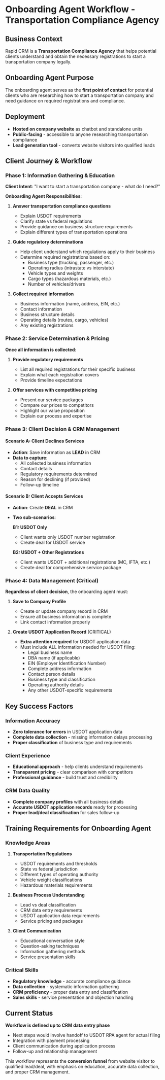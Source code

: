 # Onboarding Agent Workflow - Transportation Compliance Agency

## Business Context
Rapid CRM is a **Transportation Compliance Agency** that helps potential clients understand and obtain the necessary registrations to start a transportation company legally.

## Onboarding Agent Purpose
The onboarding agent serves as the **first point of contact** for potential clients who are researching how to start a transportation company and need guidance on required registrations and compliance.

## Deployment
- **Hosted on company website** as chatbot and standalone units
- **Public-facing** - accessible to anyone researching transportation compliance
- **Lead generation tool** - converts website visitors into qualified leads

## Client Journey & Workflow

### Phase 1: Information Gathering & Education
**Client Intent**: "I want to start a transportation company - what do I need?"

**Onboarding Agent Responsibilities**:
1. **Answer transportation compliance questions**
   - Explain USDOT requirements
   - Clarify state vs federal regulations
   - Provide guidance on business structure requirements
   - Explain different types of transportation operations

2. **Guide regulatory determinations**
   - Help client understand which regulations apply to their business
   - Determine required registrations based on:
     - Business type (trucking, passenger, etc.)
     - Operating radius (intrastate vs interstate)
     - Vehicle types and weights
     - Cargo types (hazardous materials, etc.)
     - Number of vehicles/drivers

3. **Collect required information**
   - Business information (name, address, EIN, etc.)
   - Contact information
   - Business structure details
   - Operating details (routes, cargo, vehicles)
   - Any existing registrations

### Phase 2: Service Determination & Pricing
**Once all information is collected**:

1. **Provide regulatory requirements**
   - List all required registrations for their specific business
   - Explain what each registration covers
   - Provide timeline expectations

2. **Offer services with competitive pricing**
   - Present our service packages
   - Compare our prices to competitors
   - Highlight our value proposition
   - Explain our process and expertise

### Phase 3: Client Decision & CRM Management

#### Scenario A: Client Declines Services
- **Action**: Save information as **LEAD** in CRM
- **Data to capture**:
  - All collected business information
  - Contact details
  - Regulatory requirements determined
  - Reason for declining (if provided)
  - Follow-up timeline

#### Scenario B: Client Accepts Services
- **Action**: Create **DEAL** in CRM
- **Two sub-scenarios**:
  
  **B1: USDOT Only**
  - Client wants only USDOT number registration
  - Create deal for USDOT service
  
  **B2: USDOT + Other Registrations**
  - Client wants USDOT + additional registrations (MC, IFTA, etc.)
  - Create deal for comprehensive service package

### Phase 4: Data Management (Critical)
**Regardless of client decision**, the onboarding agent must:

1. **Save to Company Profile**
   - Create or update company record in CRM
   - Ensure all business information is complete
   - Link contact information properly

2. **Create USDOT Application Record** (CRITICAL)
   - **Extra attention required** for USDOT application data
   - Must include ALL information needed for USDOT filing:
     - Legal business name
     - DBA name (if applicable)
     - EIN (Employer Identification Number)
     - Complete address information
     - Contact person details
     - Business type and classification
     - Operating authority details
     - Any other USDOT-specific requirements

## Key Success Factors

### Information Accuracy
- **Zero tolerance for errors** in USDOT application data
- **Complete data collection** - missing information delays processing
- **Proper classification** of business type and requirements

### Client Experience
- **Educational approach** - help clients understand requirements
- **Transparent pricing** - clear comparison with competitors
- **Professional guidance** - build trust and credibility

### CRM Data Quality
- **Complete company profiles** with all business details
- **Accurate USDOT application records** ready for processing
- **Proper lead/deal classification** for sales follow-up

## Training Requirements for Onboarding Agent

### Knowledge Areas
1. **Transportation Regulations**
   - USDOT requirements and thresholds
   - State vs federal jurisdiction
   - Different types of operating authority
   - Vehicle weight classifications
   - Hazardous materials requirements

2. **Business Process Understanding**
   - Lead vs deal classification
   - CRM data entry requirements
   - USDOT application data requirements
   - Service pricing and packages

3. **Client Communication**
   - Educational conversation style
   - Question-asking techniques
   - Information gathering methods
   - Service presentation skills

### Critical Skills
- **Regulatory knowledge** - accurate compliance guidance
- **Data collection** - systematic information gathering
- **CRM proficiency** - proper data entry and classification
- **Sales skills** - service presentation and objection handling

## Current Status
**Workflow is defined up to CRM data entry phase**
- Next steps would involve handoff to USDOT RPA agent for actual filing
- Integration with payment processing
- Client communication during application process
- Follow-up and relationship management

This workflow represents the **conversion funnel** from website visitor to qualified lead/deal, with emphasis on education, accurate data collection, and proper CRM management.



